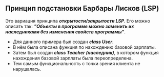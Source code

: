 ## Принцип подстановки Барбары Лисков (LSP)
Это вариация принципа ***открытости/закрытости LSP***. Его можно описать так: ***"Объекты в программе можно заменить их наследниками без изменения свойств программы"***.

* Для данного примера был создан ***class User***.  
* В нём была описана функция по нахождению базовой зарплаты.
* Затем был создан ***class Teacher (наследник)***, в котором функция нахождения базовой зарплаты была переопределена.
* Тем самым функциональность с точки зрения клиента не нарушалась.